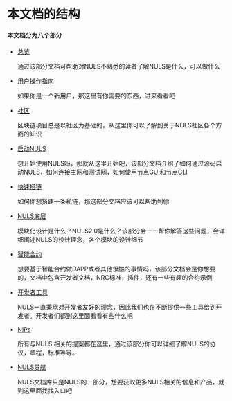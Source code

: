 # 本文档的结构

#### 本文档分为八个部分
- [总览](/zh/overview/introduction.html)

    通过该部分文档可帮助对NULS不熟悉的读者了解NULS是什么，可以做什么

- [用户操作指南](/zh/guide/NULSTransaction.html)

    如果你是一个新用户，那这里有你需要的东西，进来看看吧
- [社区](/zh/community/toolsGuide.html)

   区块链项目总是以社区为基础的，从这里你可以了解到关于NULS社区各个方面的知识
- [启动NULS](/zh/startNULS/sourceCodeStartNULS.html)

    想开始使用NULS吗，那就从这里开始吧，该部分文档介绍了如何通过源码启动NULS，如何连接主网和测试网，如何使用节点GUI和节点CLI

- [快速搭链](/zh/buildChain/buildPrivateChain.html)

    如何你想搭建一条私链，那这部分文档应该可以帮助到你
- [NULS底层](/zh/NULSInfrastructure/NULS2.0Introduction.html)

    模块化设计是什么？NULS2.0是什么？该部分会一一帮你解答这些问题，会详细阐述NULS的设计理念，各个模块的设计细节
- [智能合约](/zh/smartContract/startSmartContract.html)

    想要基于智能合约做DAPP或者其他很酷的事情吗，该部分文档会是你想要的，文档中包含开发者文档，NRC标准，插件，还有一些有趣的合约示例
- [开发者工具](/zh/developerTools/sdk.html)

    NULS一直秉承对开发者友好的理念，因此我们也在不断提供一些工具给到开发者。开发者们都到这里面看看有些什么吧

- [NIPs](/zh/nips/NIPIntroduction.html)

    所有与NULS 相关的提案都在这里，通过该部分你可以详细了解NULS的协议，章程，标准等等。
- [NULS导航](/zh/nulsNav/NULSNav.html)

    NULS文档库只是NULS的一部分，想要获取更多NULS相关的信息和产品，就到这里面找找入口吧
